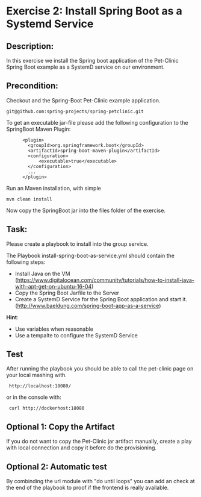 # Exercise 2: Install Spring Boot as a Systemd Service

## Description: 

In this exercise we install the Spring boot application of the Pet-Clinic Spring Boot example as a SystemD service on 
 our environment. 

## Precondition: 

Checkout and the Spring-Boot Pet-Clinic example application. 

    git@github.com:spring-projects/spring-petclinic.git
    
To get an executable jar-file please add the following configuration to the SpringBoot Maven Plugin:
  
          <plugin>
            <groupId>org.springframework.boot</groupId>
            <artifactId>spring-boot-maven-plugin</artifactId>
            <configuration>
                <executable>true</executable>
            </configuration>
            ...
          </plugin>
    
Run an Maven installation, with simple

    mvn clean install

Now copy the SpringBoot jar into the files folder of the exercise.
    

## Task:

Please create a playbook to install into the group service. 

The Playbook install-spring-boot-as-service.yml should contain the following steps:

* Install Java on the VM  (https://www.digitalocean.com/community/tutorials/how-to-install-java-with-apt-get-on-ubuntu-16-04)
* Copy the Spring Boot Jarfile to the Server
* Create a SystemD Service for the Spring Boot application and start it. (http://www.baeldung.com/spring-boot-app-as-a-service)

**Hint**:
* Use variables when reasonable
* Use a tempalte to configure the SystemD Service


## Test

After running the playbook you should be able to call the pet-clinic page on your local mashing with. 

     http://localhost:18080/
     
or in the console with:

     curl http://dockerhost:18080
      
## Optional 1: Copy the Artifact

If you do not want to copy the Pet-Clinic jar artifact manually, create a play with local connection and copy it before 
do the provisioning. 

## Optional 2: Automatic test

By combinding the url module with "do until loops" you can add an check at the end of the playbook to proof if the frontend
is really available. 



